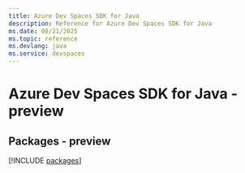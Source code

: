 ```yaml
---
title: Azure Dev Spaces SDK for Java
description: Reference for Azure Dev Spaces SDK for Java
ms.date: 08/21/2025
ms.topic: reference
ms.devlang: java
ms.service: devspaces
---
```

# Azure Dev Spaces SDK for Java - preview
## Packages - preview
[!INCLUDE [packages](dev-spaces-index.md)]